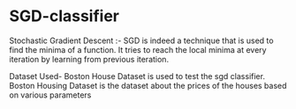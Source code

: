 # SGD-classifier
Stochastic Gradient Descent :- SGD is indeed a technique that is used to find the minima of a function. It tries to reach the local minima at every iteration by learning from previous iteration.

Dataset Used- Boston House Dataset is used to test the sgd classifier. Boston Housing Dataset is the dataset about the prices of the houses based on various parameters
